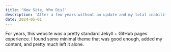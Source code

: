 ```yaml
---
title: 'New Site, Who Dis?'
description: 'After a few years without an update and my total inability to get Jekyll to run locally, it was time for an overhaul.'
date: 2024-05-01
---
```


For years, this website was a pretty standard Jekyll + GitHub pages experience. I found some minimal theme that was good enough, added my content, and pretty much left it alone.
